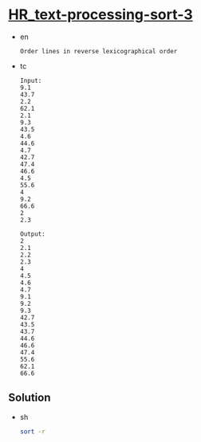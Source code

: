 # [HR_text-processing-sort-3](https://www.hackerrank.com/challenges/text-processing-sort-3)

* en

  ```en
  Order lines in reverse lexicographical order
  ```

* tc

  ```tc
  Input:
  9.1
  43.7
  2.2
  62.1
  2.1
  9.3
  43.5
  4.6
  44.6
  4.7
  42.7
  47.4
  46.6
  4.5
  55.6
  4
  9.2
  66.6
  2
  2.3

  Output:
  2
  2.1
  2.2
  2.3
  4
  4.5
  4.6
  4.7
  9.1
  9.2
  9.3
  42.7
  43.5
  43.7
  44.6
  46.6
  47.4
  55.6
  62.1
  66.6
  ```

## Solution

* sh

  ```sh
  sort -r
  ```
